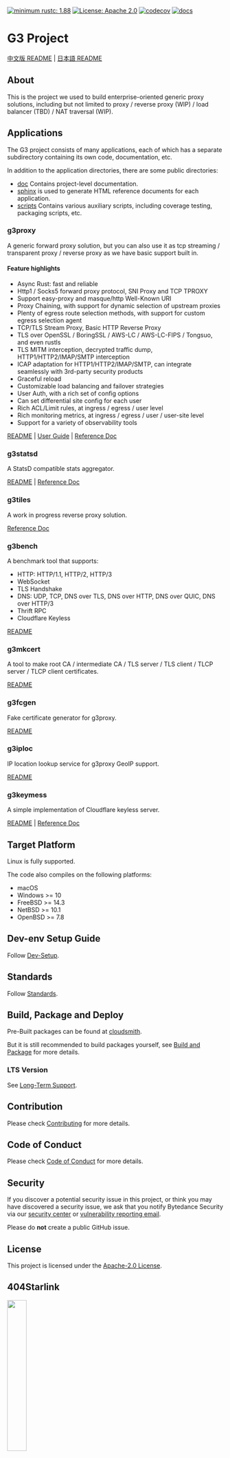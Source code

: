 [![minimum rustc: 1.88](https://img.shields.io/badge/minimum%20rustc-1.88-green?logo=rust)](https://www.whatrustisit.com)
[![License: Apache 2.0](https://img.shields.io/badge/license-Apache_2.0-blue.svg)](LICENSE)
[![codecov](https://codecov.io/gh/bytedance/g3/graph/badge.svg?token=TSQCA4ALQM)](https://codecov.io/gh/bytedance/g3)
[![docs](https://readthedocs.org/projects/g3-project/badge)](https://g3-project.readthedocs.io/)

# G3 Project

[中文版 README](README.zh_CN.md) | [日本語 README](README.ja_JP.md)

## About

This is the project we used to build enterprise-oriented generic proxy solutions,
including but not limited to proxy / reverse proxy (WIP) / load balancer (TBD) / NAT traversal (WIP).

## Applications

The G3 project consists of many applications, each of which has a separate subdirectory containing its own code,
documentation, etc.

In addition to the application directories, there are some public directories:

- [doc](doc) Contains project-level documentation.
- [sphinx](sphinx) is used to generate HTML reference documents for each application.
- [scripts](scripts) Contains various auxiliary scripts, including coverage testing, packaging scripts, etc.

### g3proxy

A generic forward proxy solution, but you can also use it as tcp streaming / transparent proxy / reverse proxy
as we have basic support built in.

#### Feature highlights

- Async Rust: fast and reliable
- Http1 / Socks5 forward proxy protocol, SNI Proxy and TCP TPROXY
- Support easy-proxy and masque/http Well-Known URI
- Proxy Chaining, with support for dynamic selection of upstream proxies
- Plenty of egress route selection methods, with support for custom egress selection agent
- TCP/TLS Stream Proxy, Basic HTTP Reverse Proxy
- TLS over OpenSSL / BoringSSL / AWS-LC / AWS-LC-FIPS / Tongsuo, and even rustls
- TLS MITM interception, decrypted traffic dump, HTTP1/HTTP2/IMAP/SMTP interception
- ICAP adaptation for HTTP1/HTTP2/IMAP/SMTP, can integrate seamlessly with 3rd-party security products
- Graceful reload
- Customizable load balancing and failover strategies
- User Auth, with a rich set of config options
- Can set differential site config for each user
- Rich ACL/Limit rules, at ingress / egress / user level
- Rich monitoring metrics, at ingress / egress / user / user-site level
- Support for a variety of observability tools

[README](g3proxy/README.md) | [User Guide](g3proxy/UserGuide.en_US.md) |
[Reference Doc](https://g3-project.readthedocs.io/projects/g3proxy/en/latest/)

### g3statsd

A StatsD compatible stats aggregator.

[README](g3statsd/README.md) | [Reference Doc](https://g3-project.readthedocs.io/projects/g3statsd/en/latest/)

### g3tiles

A work in progress reverse proxy solution.

[Reference Doc](https://g3-project.readthedocs.io/projects/g3tiles/en/latest/)

### g3bench

A benchmark tool that supports:

- HTTP: HTTP/1.1, HTTP/2, HTTP/3
- WebSocket
- TLS Handshake
- DNS: UDP, TCP, DNS over TLS, DNS over HTTP, DNS over QUIC, DNS over HTTP/3
- Thrift RPC
- Cloudflare Keyless

[README](g3bench/README.md)

### g3mkcert

A tool to make root CA / intermediate CA / TLS server / TLS client / TLCP server / TLCP client certificates.

[README](g3mkcert/README.md)

### g3fcgen

Fake certificate generator for g3proxy.

[README](g3fcgen/README.md)

### g3iploc

IP location lookup service for g3proxy GeoIP support.

[README](g3iploc/README.md)

### g3keymess

A simple implementation of Cloudflare keyless server.

[README](g3keymess/README.md) |
[Reference Doc](https://g3-project.readthedocs.io/projects/g3keymess/en/latest/)

## Target Platform

Linux is fully supported.

The code also compiles on the following platforms:

- macOS
- Windows >= 10
- FreeBSD >= 14.3
- NetBSD >= 10.1
- OpenBSD >= 7.8

## Dev-env Setup Guide

Follow [Dev-Setup](doc/dev-setup.md).

## Standards

Follow [Standards](doc/standards.md).

## Build, Package and Deploy

Pre-Built packages can be found at [cloudsmith](https://cloudsmith.io/~g3-oqh/repos/).

But it is still recommended to build packages yourself, see [Build and Package](doc/build_and_package.md) for more
details.

### LTS Version

See [Long-Term Support](doc/long-term_support.md).

## Contribution

Please check [Contributing](CONTRIBUTING.md) for more details.

## Code of Conduct

Please check [Code of Conduct](CODE_OF_CONDUCT.md) for more details.

## Security

If you discover a potential security issue in this project, or think you may
have discovered a security issue, we ask that you notify Bytedance Security via our
[security center](https://security.bytedance.com/src) or [vulnerability reporting email](mailto:sec@bytedance.com).

Please do **not** create a public GitHub issue.

## License

This project is licensed under the [Apache-2.0 License](LICENSE).

## 404Starlink

<img src="https://github.com/knownsec/404StarLink/raw/master/Images/logo.png" width="30%">

[g3proxy](g3proxy) has joined [404Starlink](https://github.com/knownsec/404StarLink)
